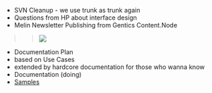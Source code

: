   * SVN Cleanup - we use trunk as trunk again
  * Questions from HP about interface design
  * Melin Newsletter Publishing from Gentics Content.Node
> > [![](http://farm3.static.flickr.com/2517/4150261497_827a897210_d.jpg)](http://www.flickr.com/photos/27618206@N05/4150261497/sizes/o/)
  * Documentation Plan
  * based on Use Cases
  * extended by hardcore documentation for those who wanna know
  * Documentation (doing)
  * [Samples](Samples.md)